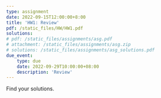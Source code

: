 ```yaml
---
type: assignment
date: 2022-09-15T12:00:00+8:00
title: 'HW1: Review'
pdf: /static_files/HW/HW1.pdf
solutions:
# pdf: /static_files/assignments/asg.pdf
# attachment: /static_files/assignments/asg.zip
# solutions: /static_files/assignments/asg_solutions.pdf
due_event: 
    type: due
    date: 2022-09-29T10:00:00+08:00
    description: 'Review'
---
```

Find your solutions.

